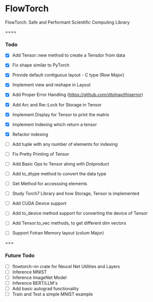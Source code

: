 # FlowTorch

FlowTorch: Safe and Performant Scientific Computing Library

====

### Todo
- [x] Add Tensor::new method to create a Tensdor from data
- [x] Fix shape similar to PyTorch
- [x] Provide default contiguous layout - C type (Row Major)
- [x] Implement view and reshape in Layout
- [x] Add Proper Error Handling (https://github.com/dtolnay/thiserror)
- [x] Add Arc and Rw::Lock for Storage in Tensor
- [x] Implement Display for Tensor to print the matrix
- [x] Implement Indexing which return a tensor
- [x] Refactor indexing
- [ ] Add tuple with any number of elements for indexing
- [ ] Fix Pretty Printing of Tensor
- [ ] Add Basic Ops to Tensor along with Dotproduct
- [ ] Add to_dtype method to convert the data type
- [ ] Get Method for accesssing elements
- [ ] Study Torch7 Library and how Storage, Tensor is implemented
- [ ] Add CUDA Device support
- [ ] Add to_device method support for converting the device of Tensor
- [ ] Add Tensor.to_vec methods, to get different dim vectors
- [ ] Support Fotran Memory layout (colum Major)


===

###  Future Todo
- [ ] flowtorch-nn crate for Neural Net Utilities and Layers
- [ ] Inference MNIST
- [ ] Inference ImageNet Model
- [ ] Inference BERT/LLM's
- [ ] Add basic autograd functionality
- [ ] Train and Test a simple MNIST example